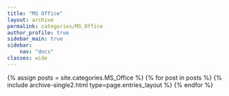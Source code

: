 ```yaml
---
title: "MS Office"
layout: archive
permalink: categories/MS_Office
author_profile: true
sidebar_main: true
sidebar:
    nav: "docs"
classes: wide
---
```


{% assign posts = site.categories.MS_Office %}
{% for post in posts %} {% include archive-single2.html type=page.entries_layout %} {% endfor %}